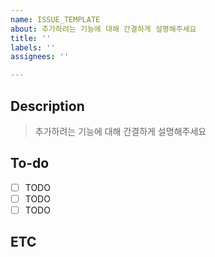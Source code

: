 ```yaml
---
name: ISSUE_TEMPLATE
about: 추가하려는 기능에 대해 간결하게 설명해주세요
title: ''
labels: ''
assignees: ''

---
```


## Description

> 추가하려는 기능에 대해 간결하게 설명해주세요

## To-do
- [ ] TODO
- [ ] TODO
- [ ] TODO

## ETC
